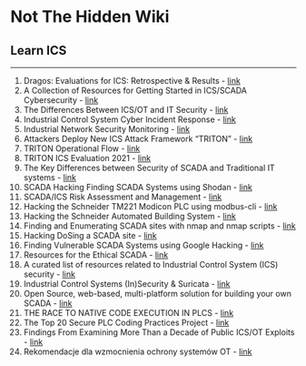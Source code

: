 # Not The Hidden Wiki

## Learn ICS
-----

1. Dragos: Evaluations for ICS: Retrospective & Results - [link](https://www.dragos.com/resource/mitre-engenuity-attack-evaluations-for-ics-whitepaper-2021/#site-main)
2. A Collection of Resources for Getting Started in ICS/SCADA Cybersecurity - [link](https://www.robertmlee.org/a-collection-of-resources-for-getting-started-in-icsscada-cybersecurity/)
3. The Differences Between ICS/OT and IT Security - [link](https://www.sans.org/posters/the-differences-between-ics-ot-and-it-security)
4. Industrial Control System Cyber Incident Response - [link](https://www.sans.org/posters/industrial-control-system-cyber-incident-response)
5. Industrial Network Security Monitoring - [link](https://www.sans.org/posters/industrial-network-security-monitoring/)
6. Attackers Deploy New ICS Attack Framework “TRITON” - [link](https://www.mandiant.com/resources/blog/attackers-deploy-new-ics-attack-framework-triton)
7. TRITON Operational Flow - [link](https://attackevals.mitre-engenuity.org/ics/triton/operational-flow)
8. TRITON ICS Evaluation 2021 - [link](https://attackevals.mitre-engenuity.org/ics/triton/)
9. The Key Differences between Security of SCADA and Traditional IT systems - [link](https://www.hackers-arise.com/post/2017/11/27/SCADA-Hacking-The-difference-between-Security-of-SCADA-systems-and-Traditional-IT-systems)
10. SCADA Hacking Finding SCADA Systems using Shodan - [link](https://www.hackers-arise.com/post/2016/06/30/Hacking-SCADA-Finding-SCADA-Systems-using-Shodan)
11. SCADA/ICS Risk Assessment and Management - [link](https://www.hackers-arise.com/post/2017/03/13/SCADA-Hacking-SCADAICS-Risk-Assessment-and-Management-Part-1)
12. Hacking the Schneider TM221 Modicon PLC using modbus-cli - [link](https://www.hackers-arise.com/post/2017/03/28/SCADA-Hacking-Hacking-the-Schneider-Electric-TM221-Modicon-PLC-using-modbus-cli)
13. Hacking the Schneider Automated Building System - [link](https://www.hackers-arise.com/post/2016/08/05/SCADA-Hacking-Hacking-the-Schneider-Automated-Building-System)
14. Finding and Enumerating SCADA sites with nmap and nmap scripts - [link](https://www.hackers-arise.com/post/2016/07/07/Hacking-SCADA-Finding-and-Enumerating-SCADA-sites-with-nmap-and-nmap-scripts)
15. Hacking DoSing a SCADA site - [link](https://www.hackers-arise.com/post/2016/08/01/SCADA-Hacking-DoSing-a-SCADA-site)
16. Finding Vulnerable SCADA Systems using Google Hacking - [link](https://www.hackers-arise.com/post/2016/07/05/SCADA-Hacking-Finding-Vulnerable-SCADA-Systems-using-Google-hacking)
17. Resources for the Ethical SCADA - [link](https://scadahacker.com/resources.html)
18. A curated list of resources related to Industrial Control System (ICS) security - [link](https://github.com/hslatman/awesome-industrial-control-system-security)
19. Industrial Control Systems (In)Security & Suricata - [link](https://suricon.net/wp-content/uploads/2017/12/SuriCon17-Stevens_Browning.pdf)
20. Open Source, web-based, multi-platform solution for building your own SCADA - [link](https://github.com/SCADA-LTS/Scada-LTS)
21. THE RACE TO NATIVE CODE EXECUTION IN PLCS - [link](https://claroty.com/2021/05/28/blog-research-race-to-native-code-execution-in-plcs/)
22. The Top 20 Secure PLC Coding Practices Project - [link](https://gca.isa.org/blog/the-top-20-secure-plc-coding-practices-project)
23. Findings From Examining More Than a Decade of Public ICS/OT Exploits - [link](https://www.dragos.com/resource/findings-from-examining-public-ics-ot-exploits/)
24. Rekomendacje dla wzmocnienia ochrony systemów OT - [link](https://cert.pl/posts/2024/05/rekomendacje-ot/)